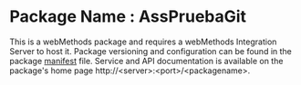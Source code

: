 # Package Name : AssPruebaGit
This is a webMethods package and requires a webMethods Integration Server to host it. Package versioning and configuration can be found in the package [manifest](./AssPruebaGit/manifest.v3) file. Service and API documentation is available on the package's home page http://&lt;server&gt;:&lt;port&gt;/&lt;packagename>.